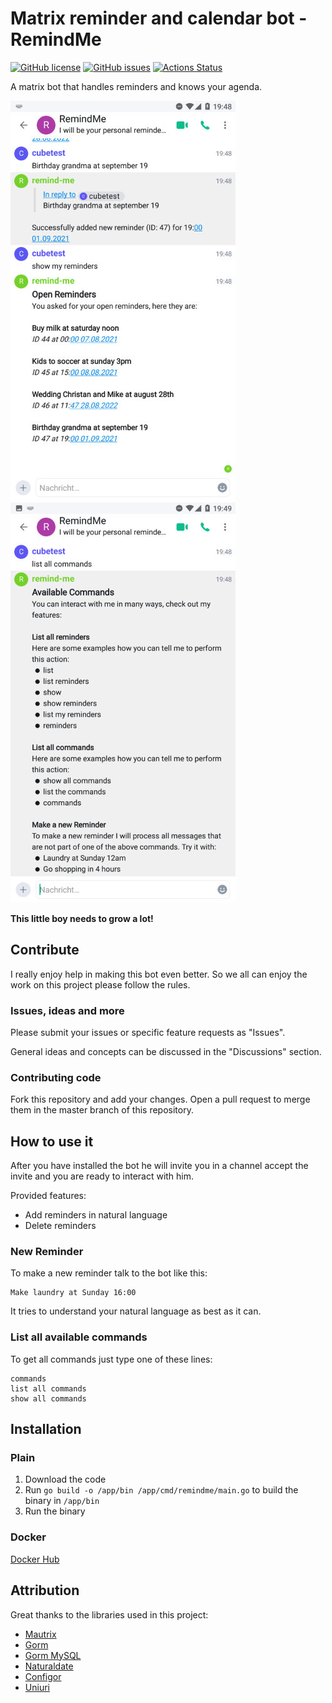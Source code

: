 # Matrix reminder and calendar bot - RemindMe

[![GitHub license](https://img.shields.io/github/license/CubicrootXYZ/matrix-reminder-and-calendar-bot)](https://github.com/CubicrootXYZ/matrix-reminder-and-calendar-bot/blob/main/LICENSE)
[![GitHub issues](https://img.shields.io/github/issues/CubicrootXYZ/matrix-reminder-and-calendar-bot)](https://github.com/CubicrootXYZ/matrix-reminder-and-calendar-bot/issues)
[![Actions Status](https://github.com/CubicrootXYZ/matrix-reminder-and-calendar-bot/workflows/Main/badge.svg?branch=main)](https://github.com/CubicrootXYZ/matrix-reminder-and-calendar-bot/workflows/actions)


A matrix bot that handles reminders and knows your agenda.

![Example list of reminders](Screenshots/Screenshot_Reminders.jpg)
![Example list of commands](Screenshots/Screenshot_Commands.jpg)

**This little boy needs to grow a lot!**

## Contribute

I really enjoy help in making this bot even better. So we all can enjoy the work on this project please follow the rules. 

### Issues, ideas and more

Please submit your issues or specific feature requests as "Issues". 

General ideas and concepts can be discussed in the "Discussions" section.

### Contributing code

Fork this repository and add your changes. Open a pull request to merge them in the master branch of this repository.

## How to use it

After you have installed the bot he will invite you in a channel accept the invite and you are ready to interact with him. 

Provided features:

* Add reminders in natural language
* Delete reminders

### New Reminder

To make a new reminder talk to the bot like this: 
```
Make laundry at Sunday 16:00
```

It tries to understand your natural language as best as it can. 

### List all available commands 

To get all commands just type one of these lines:
```
commands
list all commands
show all commands
```

## Installation

### Plain

1. Download the code
2. Run `go build -o /app/bin /app/cmd/remindme/main.go` to build the binary in `/app/bin`
3. Run the binary

### Docker

[Docker Hub](https://hub.docker.com/repository/docker/cubicrootxyz/remindme)

## Attribution

Great thanks to the libraries used in this project:

* [Mautrix](https://github.com/tulir/mautrix-go)
* [Gorm](https://gorm.io/)
* [Gorm MySQL](https://github.com/go-gorm/mysql)
* [Naturaldate](https://github.com/tj/go-naturaldate)
* [Configor](https://github.com/jinzhu/configor)
* [Uniuri](https://github.com/dchest/uniuri)
